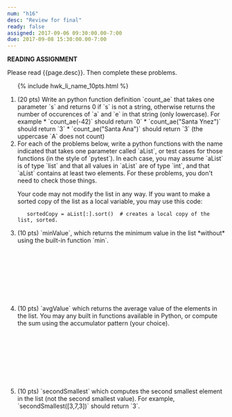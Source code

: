 ```yaml
---
num: "h16"
desc: "Review for final"
ready: false
assigned: 2017-09-06 09:30:00.00-7:00
due: 2017-09-08 15:30:00.00-7:00
---
```


<div style="display:none">https://ucsb-cs8-m17.github.io/hwk/h16/
</div>


<b>READING ASSIGNMENT</b>

Please read {{page.desc}}.  Then complete these problems.


<ol>

{% include hwk_li_name_10pts.html %}

<li markdown="1" style="margin-bottom:0em"> (20 pts) Write an python function definition `count_ae` that takes one parameter `s` and returns 0 if `s` is not a string, otherwise returns the number of occurences of `a` and `e` in that string (only lowercase).  For example * `count_ae(-42)` should return `0`
* `count_ae("Santa Ynez")` should return `3`
* `count_ae("Santa Ana")`  should return `3` (the uppercase `A` does not count)

<div class="pagebreak">
</div>

</li>


<li markdown="1"> For each of the problems below, write a python functions with the name indicated that takes one parameter called `aList`, or test cases for those functions (in the style of `pytest`).  In each case, you may assume `aList` is of type `list` and that all values in `aList` are of type `int`, and that `aList` contains at least two elements.  For these problems, you don't need to check those things.

Your code may not modify the list in any way.  If you want to make a sorted copy of the list as a local variable, you may use this code:

```
   sortedCopy = aList[:].sort()  # creates a local copy of the list, sorted.
```

</li>

<li markdown="1" style="margin-bottom:10em;">	(10 pts) `minValue`, which returns the minimum value in the list *without* using the built-in function `min`.
</li>

<li markdown="1" style="margin-bottom:10em;">	(10 pts) `avgValue` which returns the average value of the elements in the list.   You may any built in functions available in Python, or compute the sum using the accumulator pattern (your choice).
</li>

<!-- <li markdown="1" style="margin-bottom:4em;">	(10 pts) The median of the list assigned to a variable of your choice. The median of a sequence of numbers is the value of the number in the middle of the list when the numbers are arranged in sorted order. For example given lst = [2, 80, 20, 1, 1, 1, 1, 1], the median is 1.    When there is an even number of items in the list, the median is the average of the two elements closest to the middle.  For example, the median of `[5, 6, 1, 50]` is `5.5` (i.e. `(5+6)/2)`.    
-->

<li markdown="1" style="margin-bottom:10em;"> (10 pts) `secondSmallest` which computes the second smallest element in the list (not the second smallest value).   For example, `secondSmallest([3,7,3])` should return `3`. 
</li>

</ol>
</li>

</ol>
